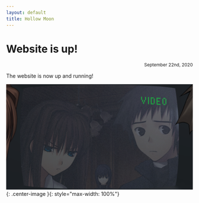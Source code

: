 ```yaml
---
layout: default
title: Hollow Moon
---
```


# Website is up!
<div align="right"><p style="font-size:12px">September 22nd, 2020</p></div>

The website is now up and running!

![tv](./resources/tv.png){: .center-image }{: style="max-width: 100%"}
